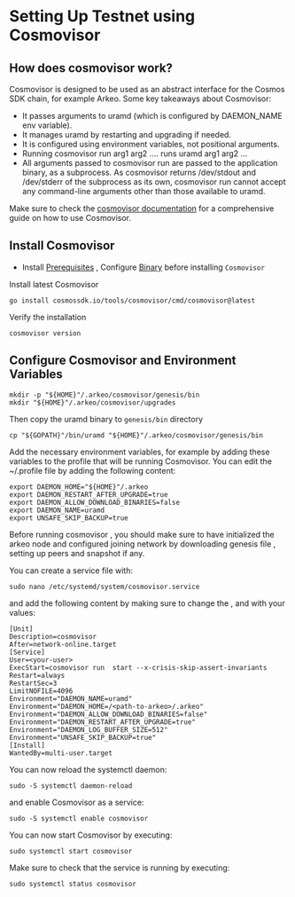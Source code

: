 # Setting Up Testnet using Cosmovisor 

## How does cosmovisor work?
Cosmovisor is designed to be used as an abstract interface for the Cosmos SDK chain, for example Arkeo. Some key takeaways about Cosmovisor:
- It passes arguments to uramd (which is configured by DAEMON_NAME env variable).
- It manages uramd by restarting and upgrading if needed.
- It is configured using environment variables, not positional arguments.
- Running cosmovisor run arg1 arg2 .... runs uramd arg1 arg2 ...
- All arguments passed to cosmovisor run are passed to the application binary, as a subprocess. As cosmovisor returns /dev/stdout and /dev/stderr of the subprocess as its own, cosmovisor run cannot accept any command-line arguments other than those available to uramd.

Make sure to check the [cosmovisor documentation](https://docs.cosmos.network/main/tooling/cosmovisor) for a comprehensive guide on how to use Cosmovisor.

## Install Cosmovisor 

- Install [Prerequisites](./TESTNET.md#prerequisites) , Configure [Binary](./TESTNET.md#arkeo-binary) before installing `Cosmovisor`

Install latest Cosmovisor 

```shell
go install cosmossdk.io/tools/cosmovisor/cmd/cosmovisor@latest
```

Verify the installation 

```shell
cosmovisor version
```

## Configure Cosmovisor and Environment Variables 
```shell
mkdir -p "${HOME}"/.arkeo/cosmovisor/genesis/bin
mkdir "${HOME}"/.arkeo/cosmovisor/upgrades
```

Then copy the uramd binary to `genesis/bin` directory 
```shell
cp "${GOPATH}"/bin/uramd "${HOME}"/.arkeo/cosmovisor/genesis/bin
```
Add the necessary environment variables, for example by adding these variables to the profile that will be running Cosmovisor. You can edit the ~/.profile file by adding the following content:

```shell
export DAEMON_HOME="${HOME}"/.arkeo
export DAEMON_RESTART_AFTER_UPGRADE=true
export DAEMON_ALLOW_DOWNLOAD_BINARIES=false
export DAEMON_NAME=uramd
export UNSAFE_SKIP_BACKUP=true
```
Before running cosmovisor , you should make sure to have initialized the arkeo node and configured joining network by downloading genesis file , setting up peers and snapshot if any.

You can create a service file with:
```shell
sudo nano /etc/systemd/system/cosmovisor.service
```

and add the following content by making sure to change the <your-user>, <path-to-cosmovisor> and <path-to-arkeo> with your values:

```shell
[Unit]
Description=cosmovisor
After=network-online.target
[Service]
User=<your-user>
ExecStart=cosmovisor run  start --x-crisis-skip-assert-invariants
Restart=always
RestartSec=3
LimitNOFILE=4096
Environment="DAEMON_NAME=uramd"
Environment="DAEMON_HOME=/<path-to-arkeo>/.arkeo"
Environment="DAEMON_ALLOW_DOWNLOAD_BINARIES=false"
Environment="DAEMON_RESTART_AFTER_UPGRADE=true"
Environment="DAEMON_LOG_BUFFER_SIZE=512"
Environment="UNSAFE_SKIP_BACKUP=true"
[Install]
WantedBy=multi-user.target
```

You can now reload the systemctl daemon:
```shell
sudo -S systemctl daemon-reload
```

and enable Cosmovisor as a service:
```shell
sudo -S systemctl enable cosmovisor
```

You can now start Cosmovisor by executing:
```shell
sudo systemctl start cosmovisor
```

Make sure to check that the service is running by executing:
```shell
sudo systemctl status cosmovisor
```